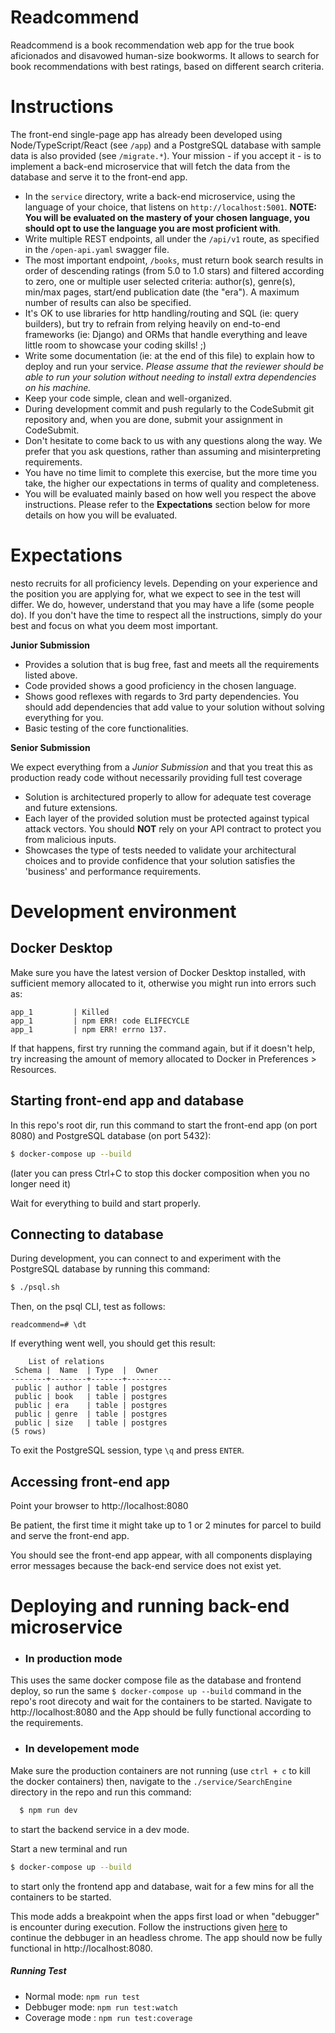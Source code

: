 # Readcommend

Readcommend is a book recommendation web app for the true book aficionados and disavowed human-size bookworms. It allows to search for book recommendations with best ratings, based on different search criteria.

# Instructions

The front-end single-page app has already been developed using Node/TypeScript/React (see `/app`) and a PostgreSQL database with sample data is also provided (see `/migrate.*`). Your mission - if you accept it - is to implement a back-end microservice that will fetch the data from the database and serve it to the front-end app.

- In the `service` directory, write a back-end microservice, using the language of your choice, that listens on `http://localhost:5001`. **NOTE: You will be evaluated on the mastery of your chosen language, you should opt to use the language you are most proficient with**.
- Write multiple REST endpoints, all under the `/api/v1` route, as specified in the `/open-api.yaml` swagger file.
- The most important endpoint, `/books`, must return book search results in order of descending ratings (from 5.0 to 1.0 stars) and filtered according to zero, one or multiple user selected criteria: author(s), genre(s), min/max pages, start/end publication date (the "era"). A maximum number of results can also be specified.
- It's OK to use libraries for http handling/routing and SQL (ie: query builders), but try to refrain from relying heavily on end-to-end frameworks (ie: Django) and ORMs that handle everything and leave little room to showcase your coding skills! ;)
- Write some documentation (ie: at the end of this file) to explain how to deploy and run your service. *Please assume that the reviewer should be able to run your solution without needing to install extra dependencies on his machine.*
- Keep your code simple, clean and well-organized.
- During development commit and push regularly to the CodeSubmit git repository and, when you are done, submit your assignment in CodeSubmit.
- Don't hesitate to come back to us with any questions along the way. We prefer that you ask questions, rather than assuming and misinterpreting requirements.
- You have no time limit to complete this exercise, but the more time you take, the higher our expectations in terms of quality and completeness.
- You will be evaluated mainly based on how well you respect the above instructions. Please refer to the **Expectations** section below for more details on how you will be evaluated.

# Expectations

nesto recruits for all proficiency levels. Depending on your experience and the position you are applying for, what we expect to see in the test will differ. We do, however, understand that you may have a life (some people do). If you don't have the time to respect all the instructions, simply do your best and focus on what you deem most important.

**Junior Submission**

- Provides a solution that is bug free, fast and meets all the requirements listed above.
- Code provided shows a good proficiency in the chosen language.
- Shows good reflexes with regards to 3rd party dependencies. You should add dependencies that add value to your solution without solving everything for you.
- Basic testing of the core functionalities.

**Senior Submission**

We expect everything from a *Junior Submission* and that you treat this as production ready code without necessarily providing full test coverage
- Solution is architectured properly to allow for adequate test coverage and future extensions.
- Each layer of the provided solution must be protected against typical attack vectors. You should **NOT** rely on your API contract to protect you from malicious inputs.
- Showcases the type of tests needed to validate your architectural choices and to provide confidence that your solution satisfies the 'business' and performance requirements.

# Development environment

## Docker Desktop

Make sure you have the latest version of Docker Desktop installed, with sufficient memory allocated to it, otherwise you might run into errors such as:

```
app_1         | Killed
app_1         | npm ERR! code ELIFECYCLE
app_1         | npm ERR! errno 137.
```

If that happens, first try running the command again, but if it doesn't help, try increasing the amount of memory allocated to Docker in Preferences > Resources.

## Starting front-end app and database

In this repo's root dir, run this command to start the front-end app (on port 8080) and PostgreSQL database (on port 5432):

```bash
$ docker-compose up --build
```

(later you can press Ctrl+C to stop this docker composition when you no longer need it)

Wait for everything to build and start properly.

## Connecting to database

During development, you can connect to and experiment with the PostgreSQL database by running this command:

```bash
$ ./psql.sh
```

Then, on the psql CLI, test as follows:

```psql
readcommend=# \dt
```

If everything went well, you should get this result:

```psql
    List of relations
 Schema |  Name  | Type  |  Owner
--------+--------+-------+----------
 public | author | table | postgres
 public | book   | table | postgres
 public | era    | table | postgres
 public | genre  | table | postgres
 public | size   | table | postgres
(5 rows)
```

To exit the PostgreSQL session, type `\q` and press `ENTER`.

## Accessing front-end app

Point your browser to http://localhost:8080

Be patient, the first time it might take up to 1 or 2 minutes for parcel to build and serve the front-end app.

You should see the front-end app appear, with all components displaying error messages because the back-end service does not exist yet.

# Deploying and running back-end microservice


- ### In production mode
This uses the same docker compose file as the database and frontend deploy, so run the same  `$ docker-compose up --build` command  in the repo's root direcoty and wait for the containers to be started. Navigate to http://localhost:8080 and the App should be fully functional according to the requirements.
  
  
- ### In developement mode
Make sure the production containers are not running (use `ctrl + c` to kill the docker containers) then, navigate to the `./service/SearchEngine` directory in the repo and run this command:
  ```bash
    $ npm run dev 
  ```
   to start the backend service in a dev mode.

  Start a new terminal and run
  ```bash
  $ docker-compose up --build
  ```
  to start only the frontend app and database, wait for a few mins for all the containers to be started. 

  This mode adds a breakpoint when the apps first load or when "debugger" is encounter during execution. Follow the instructions given [here](https://nodejs.org/en/docs/guides/debugging-getting-started#inspector-clients) to continue the debbuger in an headless chrome. The app should now be fully functional in http://localhost:8080.
  ##### Running Test
  - Normal mode: `npm run test`
  - Debbuger mode: `npm run test:watch`
  - Coverage mode : `npm run test:coverage`
